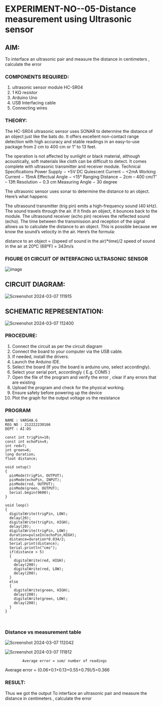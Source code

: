 # EXPERIMENT-NO--05-Distance measurement using Ultrasonic sensor

## AIM: 
To interface an ultrasonic pair and measure the distance in centimeters , calculate the error
 
### COMPONENTS REQUIRED:
1.	ultrasonic sensor module HC-SR04
2.	1 KΩ resistor 
3.	Arduino Uno 
4.	USB Interfacing cable 
5.	Connecting wires 


### THEORY: 
The HC-SR04 ultrasonic sensor uses SONAR to determine the distance of an object just like the bats do. It offers excellent non-contact range detection with high accuracy and stable readings in an easy-to-use package from 2 cm to 400 cm or 1” to 13 feet.

The operation is not affected by sunlight or black material, although acoustically, soft materials like cloth can be difficult to detect. It comes complete with ultrasonic transmitter and receiver module.
Technical Specifications
Power Supply − +5V DC
Quiescent Current − <2mA
Working Current − 15mA
Effectual Angle − <15°
Ranging Distance − 2cm – 400 cm/1″ – 13ft
Resolution − 0.3 cm
Measuring Angle − 30 degree

The ultrasonic sensor uses sonar to determine the distance to an object. Here’s what happens:

The ultrasound transmitter (trig pin) emits a high-frequency sound (40 kHz).
The sound travels through the air. If it finds an object, it bounces back to the module.
The ultrasound receiver (echo pin) receives the reflected sound (echo).
The time between the transmission and reception of the signal allows us to calculate the distance to an object. This is possible because we know the sound’s velocity in the air. Here’s the formula:

distance to an object = ((speed of sound in the air)*time)/2
speed of sound in the air at 20ºC (68ºF) = 343m/s

### FIGURE 01 CIRCUIT OF INTERFACING ULTRASONIC SENSOR 


![image](https://user-images.githubusercontent.com/36288975/166430594-5adb4ca9-5a42-4781-a7e6-7236b3766a85.png)

## CIRCUIT DIAGRAM:  

![Screenshot 2024-03-07 111915](https://github.com/varsha-2005/Experiment--04-Interfacing-digital-output-with-arduino-ultrasonic-sensor/assets/119288183/c2eb6475-5756-4162-a70c-35d7413eab0a)

## SCHEMATIC REPRESENTATION:

![Screenshot 2024-03-07 112400](https://github.com/varsha-2005/Experiment--04-Interfacing-digital-output-with-arduino-ultrasonic-sensor/assets/119288183/9aeaf722-d596-4d1d-9d2e-93efc69ba715)





### PROCEDURE:
1.	Connect the circuit as per the circuit diagram 
2.	Connect the board to your computer via the USB cable.
3.	If needed, install the drivers.
4.	Launch the Arduino IDE.
5.	Select the board (If you the board is arduino uno, select accordingly).
6.	Select your serial port, accordingly ( E.g. COM5 )
7.	Open the file of the program  and verify the error , clear if any errors that are existing 
8.	Upload the program and check for the physical working. 
9.	Ensure safety before powering up the device 
10.	Plot the graph for the output voltage vs the resistance 


### PROGRAM 
```
NAME : VARSHA.G
REG NO : 212222230166
DEPT : AI-DS

const int trigPin=10;
const int echoPin=9;
int red=7;
int green=6;
long duration;
float distance;

void setup()
{
  pinMode(trigPin, OUTPUT);
  pinMode(echoPin, INPUT);
  pinMode(red, OUTPUT);
  pinMode(green, OUTPUT);
  Serial.begin(9600);
}

void loop()
{
  digitalWrite(trigPin, LOW);
  delay(20); 
  digitalWrite(trigPin, HIGH);
  delay(20); 
  digitalWrite(trigPin, LOW);
  duration=pulseIn(echoPin,HIGH);
  distance=duration*0.034/2;
  Serial.print(distance);
  Serial.println("cms");
  if(distance > 5)
  {
    digitalWrite(red, HIGH);
    delay(200);
    digitalWrite(red, LOW);
    delay(200);
  }
  else
  {
    digitalWrite(green, HIGH);
    delay(200);
    digitalWrite(green, LOW);
    delay(200);
  }
}



```
### Distance vs measurement table 		

![Screenshot 2024-03-07 112042](https://github.com/varsha-2005/Experiment--04-Interfacing-digital-output-with-arduino-ultrasonic-sensor/assets/119288183/92af28e3-f656-43ea-96cb-d1d293bbfba6)

![Screenshot 2024-03-07 111812](https://github.com/varsha-2005/Experiment--04-Interfacing-digital-output-with-arduino-ultrasonic-sensor/assets/119288183/0ad07eb9-e529-466c-9011-f84c85e57c29)

			
			Average error = sum/ number of readings 
   Average error = (0.06+0.1+0.13+0.55+0.79)/5=0.366
   
 ### RESULT: 
Thus we got the output To interface an ultrasonic pair and measure the distance in centimeters , calculate the error










 
